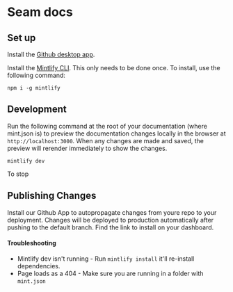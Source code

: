 # Seam docs

## Set up

Install the [Github desktop app](https://desktop.github.com/).

Install the [Mintlify CLI](https://www.npmjs.com/package/mintlify). This only needs to be done once. To install, use the following command:

```
npm i -g mintlify
```

## Development

Run the following command at the root of your documentation (where mint.json is) to preview the documentation changes locally in the browser at `http://localhost:3000`. When any changes are made and saved, the preview will rerender immediately to show the changes.

```
mintlify dev
```

To stop

## Publishing Changes

Install our Github App to autopropagate changes from youre repo to your deployment. Changes will be deployed to production automatically after pushing to the default branch. Find the link to install on your dashboard.

#### Troubleshooting

- Mintlify dev isn't running - Run `mintlify install` it'll re-install dependencies.
- Page loads as a 404 - Make sure you are running in a folder with `mint.json`
